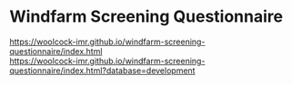 # Windfarm Screening Questionnaire

https://woolcock-imr.github.io/windfarm-screening-questionnaire/index.html  
https://woolcock-imr.github.io/windfarm-screening-questionnaire/index.html?database=development  
